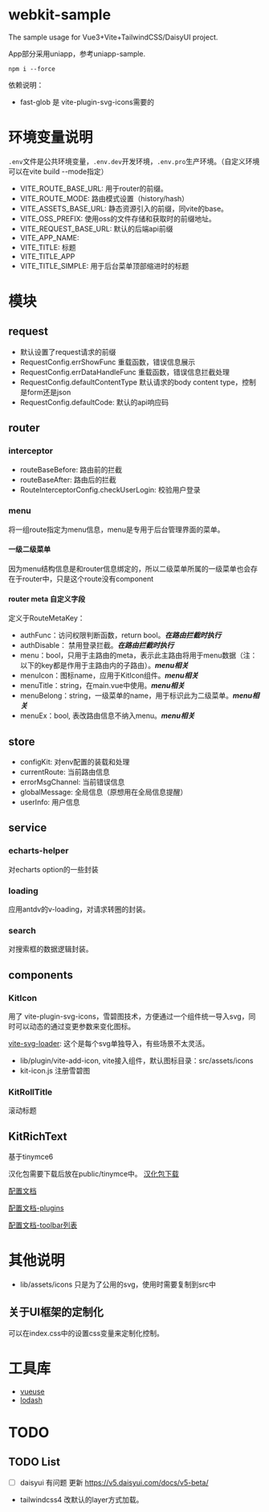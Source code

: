# webkit-sample

The sample usage for Vue3+Vite+TailwindCSS/DaisyUI project.

App部分采用uniapp，参考uniapp-sample.

`npm i --force`

依赖说明：
- fast-glob 是 vite-plugin-svg-icons需要的

# 环境变量说明

`.env`文件是公共环境变量，`.env.dev`开发环境，`.env.pro`生产环境。（自定义环境可以在vite build --mode指定）

- VITE_ROUTE_BASE_URL: 用于router的前缀。
- VITE_ROUTE_MODE: 路由模式设置（history/hash）
- VITE_ASSETS_BASE_URL: 静态资源引入的前缀，同vite的base。
- VITE_OSS_PREFIX: 使用oss的文件存储和获取时的前缀地址。
- VITE_REQUEST_BASE_URL: 默认的后端api前缀
- VITE_APP_NAME: 
- VITE_TITLE: 标题
- VITE_TITLE_APP
- VITE_TITLE_SIMPLE: 用于后台菜单顶部缩进时的标题

# 模块

## request

- 默认设置了request请求的前缀
- RequestConfig.errShowFunc 重载函数，错误信息展示
- RequestConfig.errDataHandleFunc 重载函数，错误信息拦截处理
- RequestConfig.defaultContentType 默认请求的body content type，控制是form还是json
- RequestConfig.defaultCode: 默认的api响应码

## router

### interceptor

- routeBaseBefore: 路由前的拦截
- routeBaseAfter: 路由后的拦截
- RouteInterceptorConfig.checkUserLogin: 校验用户登录

### menu

将一组route指定为menu信息，menu是专用于后台管理界面的菜单。

#### 一级二级菜单

因为menu结构信息是和router信息绑定的，所以二级菜单所属的一级菜单也会存在于router中，只是这个route没有component

#### router meta 自定义字段

定义于RouteMetaKey：

- authFunc：访问权限判断函数，return bool。***在路由拦截时执行***
- authDisable： 禁用登录拦截。***在路由拦截时执行***
- menu：bool，只用于主路由的meta，表示此主路由将用于menu数据（注：以下的key都是作用于主路由内的子路由）。***menu相关***
- menuIcon：图标name，应用于KitIcon组件。***menu相关***
- menuTitle：string，在main.vue中使用。***menu相关***
- menuBelong：string，一级菜单的name，用于标识此为二级菜单。***menu相关***
- menuEx：bool, 表改路由信息不纳入menu。***menu相关***

## store

- configKit: 对env配置的装载和处理
- currentRoute: 当前路由信息
- errorMsgChannel: 当前错误信息
- globalMessage: 全局信息（原想用在全局信息提醒）
- userInfo: 用户信息

## service

### echarts-helper

对echarts option的一些封装

### loading

应用antdv的v-loading，对请求转圈的封装。

### search

对搜索框的数据逻辑封装。

## components

### KitIcon

用了 vite-plugin-svg-icons，雪碧图技术，方便通过一个组件统一导入svg，同时可以动态的通过变更参数来变化图标。

[vite-svg-loader](https://github.com/jpkleemans/vite-svg-loader): 这个是每个svg单独导入，有些场景不太灵活。

- lib/plugin/vite-add-icon, vite接入组件，默认图标目录：src/assets/icons
- kit-icon.js 注册雪碧图

### KitRollTitle

滚动标题

## KitRichText

基于tinymce6

汉化包需要下载后放在public/tinymce中。
[汉化包下载](https://www.tiny.cloud/get-tiny/language-packages/)

[配置文档](https://www.tiny.cloud/docs/tinymce/6/)

[配置文档-plugins](https://www.tiny.cloud/docs/tinymce/latest/plugins/)

[配置文档-toolbar列表](https://www.tiny.cloud/docs/tinymce/latest/available-toolbar-buttons/)

# 其他说明

- lib/assets/icons 只是为了公用的svg，使用时需要复制到src中

## 关于UI框架的定制化

可以在index.css中的设置css变量来定制化控制。

# 工具库

- [vueuse](https://vueuse.org/)
- [lodash](https://www.lodashjs.com/)

# TODO

## TODO List

- [ ] daisyui 有问题 更新 https://v5.daisyui.com/docs/v5-beta/
- tailwindcss4 改默认的layer方式加载。

